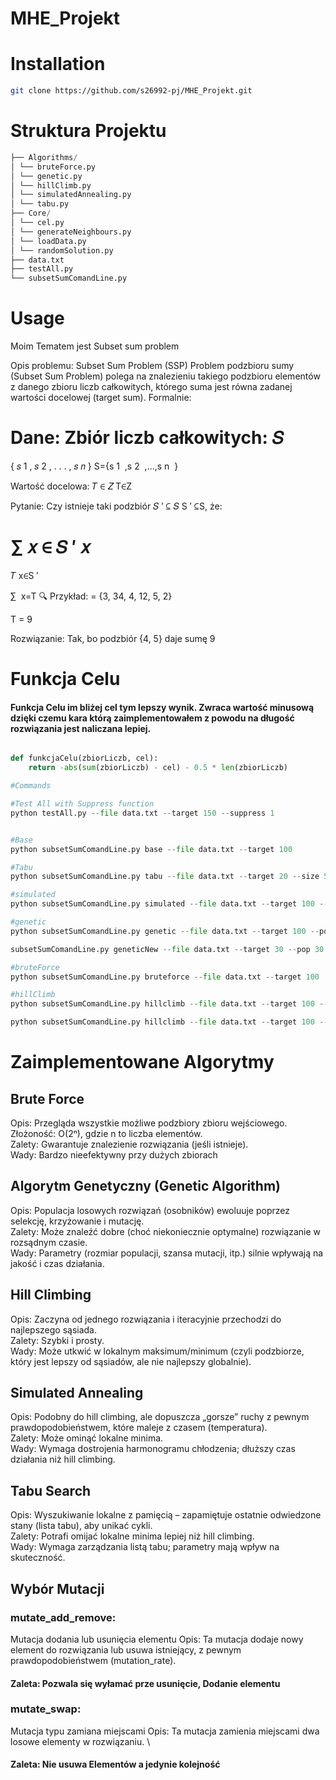 # MHE_Projekt



# Installation

```bash
git clone https://github.com/s26992-pj/MHE_Projekt.git
```
# Struktura Projektu
```python
├── Algorithms/
│ └── bruteForce.py
│ └── genetic.py
│ └── hillClimb.py
│ └── simulatedAnnealing.py
│ └── tabu.py
├── Core/
│ └── cel.py
│ └── generateNeighbours.py
│ └── loadData.py
│ └── randomSolution.py
├── data.txt
├── testAll.py
└── subsetSumComandLine.py
```
# Usage

Moim Tematem jest Subset sum problem 

Opis problemu: Subset Sum Problem (SSP)
Problem podzbioru sumy (Subset Sum Problem) polega na znalezieniu takiego podzbioru elementów z danego zbioru liczb całkowitych, którego suma jest równa zadanej wartości docelowej (target sum). Formalnie:

Dane:
Zbiór liczb całkowitych:
𝑆
=
{
𝑠
1
,
𝑠
2
,
.
.
.
,
𝑠
𝑛
}
S={s 
1
​
 ,s 
2
​
 ,...,s 
n
​
 }

Wartość docelowa:
𝑇
∈
𝑍
T∈Z

 Pytanie:
Czy istnieje taki podzbiór 
𝑆
′
⊆
𝑆
S 
′
 ⊆S, że:

∑
𝑥
∈
𝑆
′
𝑥
=
𝑇
x∈S 
′
 
∑
​
 x=T
🔍 Przykład:
= {3, 34, 4, 12, 5, 2}

T = 9

Rozwiązanie: Tak, bo podzbiór {4, 5} daje sumę 9

# Funkcja Celu
#### Funkcja Celu im bliżej cel tym lepszy wynik. Zwraca wartość minusową dzięki czemu kara którą zaimplementowałem z powodu na długość rozwiązania jest naliczana lepiej.
```Python

def funkcjaCelu(zbiorLiczb, cel):
    return -abs(sum(zbiorLiczb) - cel) - 0.5 * len(zbiorLiczb)
```

```python
#Commands

#Test All with Suppress function
python testAll.py --file data.txt --target 150 --suppress 1


#Base
python subsetSumComandLine.py base --file data.txt --target 100

#Tabu
python subsetSumComandLine.py tabu --file data.txt --target 20 --size 5

#simulated
python subsetSumComandLine.py simulated --file data.txt --target 100 --schedule exponential --alpha 0.95

#genetic
python subsetSumComandLine.py genetic --file data.txt --target 100 --pop 10 --cross one_point --mut add_remove --stop no_improve --elite 0

subsetSumComandLine.py geneticNew --file data.txt --target 30 --pop 30 --cross uniform --mrate 0.05 --stop no_improve --elite 1 --generations 100

#bruteForce
python subsetSumComandLine.py bruteforce --file data.txt --target 100

#hillClimb
python subsetSumComandLine.py hillclimb --file data.txt --target 100 --mode random

python subsetSumComandLine.py hillclimb --file data.txt --target 100 --mode best

```

# Zaimplementowane Algorytmy
##  Brute Force
Opis: Przegląda wszystkie możliwe podzbiory zbioru wejściowego. \
Złożoność: O(2ⁿ), gdzie n to liczba elementów. \
Zalety: Gwarantuje znalezienie rozwiązania (jeśli istnieje). \
Wady: Bardzo nieefektywny przy dużych zbiorach

## Algorytm Genetyczny (Genetic Algorithm)
Opis: Populacja losowych rozwiązań (osobników) ewoluuje poprzez selekcję, krzyżowanie i mutację. \
Zalety: Może znaleźć dobre (choć niekoniecznie optymalne) rozwiązanie w rozsądnym czasie. \
Wady: Parametry (rozmiar populacji, szansa mutacji, itp.) silnie wpływają na jakość i czas działania.

## Hill Climbing
Opis: Zaczyna od jednego rozwiązania i iteracyjnie przechodzi do najlepszego sąsiada. \
Zalety: Szybki i prosty. \
Wady: Może utkwić w lokalnym maksimum/minimum (czyli podzbiorze, który jest lepszy od sąsiadów, ale nie najlepszy globalnie).

## Simulated Annealing
Opis: Podobny do hill climbing, ale dopuszcza „gorsze” ruchy z pewnym prawdopodobieństwem, które maleje z czasem (temperatura).  
Zalety: Może ominąć lokalne minima. \
Wady: Wymaga dostrojenia harmonogramu chłodzenia; dłuższy czas działania niż hill climbing. 

## Tabu Search
Opis: Wyszukiwanie lokalne z pamięcią – zapamiętuje ostatnie odwiedzone stany (lista tabu), aby unikać cykli. \
Zalety: Potrafi omijać lokalne minima lepiej niż hill climbing. \
Wady: Wymaga zarządzania listą tabu; parametry mają wpływ na skuteczność.

## Wybór Mutacji 
### mutate_add_remove:
Mutacja dodania lub usunięcia elementu
Opis:
Ta mutacja dodaje nowy element do rozwiązania lub usuwa istniejący, z pewnym prawdopodobieństwem (mutation_rate). 
#### Zaleta: Pozwala się wyłamać prze usunięcie, Dodanie elementu
### mutate_swap: 
Mutacja typu zamiana miejscami
Opis:
Ta mutacja zamienia miejscami dwa losowe elementy w rozwiązaniu. \
#### Zaleta: Nie usuwa Elementów a jedynie kolejność

